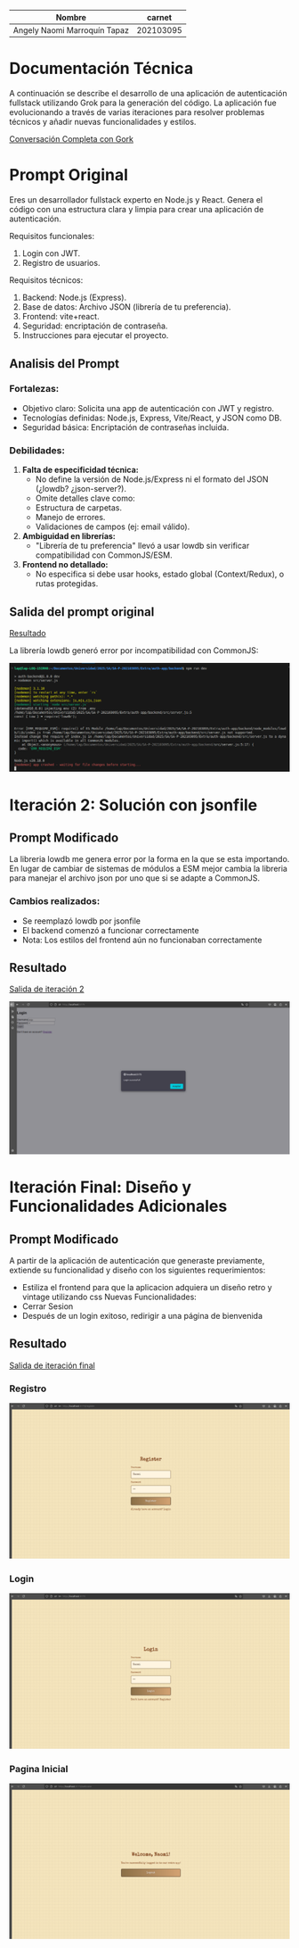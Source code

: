 
| Nombre | carnet |
| --- | --- |
| Angely Naomi Marroquín Tapaz | 202103095 |


# Documentación Técnica 

A continuación se describe el desarrollo de una aplicación de autenticación fullstack utilizando Grok para la generación del código. La aplicación fue evolucionando a través de varias iteraciones para resolver problemas técnicos y añadir nuevas funcionalidades y estilos.

[Conversación Completa con Gork](https://grok.com/share/c2hhcmQtMg%3D%3D_32c938dc-0ad9-48eb-96f6-694427c56e56)

# Prompt Original

Eres un desarrollador fullstack experto en Node.js y React. Genera el código con una estructura clara y limpia para crear una aplicación de autenticación.

Requisitos funcionales:
1. Login con JWT.
2. Registro de usuarios.

Requisitos técnicos:
1. Backend: Node.js (Express).
2. Base de datos: Archivo JSON (librería de tu preferencia).
3. Frontend: vite+react.
4. Seguridad: encriptación de contraseña.
5. Instrucciones para ejecutar el proyecto.


## Analisis del Prompt

### Fortalezas:

- Objetivo claro: Solicita una app de autenticación con JWT y registro.
- Tecnologías definidas: Node.js, Express, Vite/React, y JSON como DB.
- Seguridad básica: Encriptación de contraseñas incluida.

### Debilidades:
1. **Falta de especificidad técnica:**
    - No define la versión de Node.js/Express ni el formato del JSON (¿lowdb? ¿json-server?).
    - Omite detalles clave como:
    - Estructura de carpetas.
    - Manejo de errores.
    - Validaciones de campos (ej: email válido).
2. **Ambiguidad en librerías:**
    - "Librería de tu preferencia" llevó a usar lowdb sin verificar compatibilidad con CommonJS/ESM.
3. **Frontend no detallado:**
    - No especifica si debe usar hooks, estado global (Context/Redux), o rutas protegidas.


## Salida del prompt original

[Resultado](./authentication-app.md)


La librería lowdb generó error por incompatibilidad con CommonJS:

![prompt1](./imgs/salida1.png)

# Iteración 2: Solución con jsonfile

## Prompt Modificado

La libreria lowdb me genera error por la forma en la que se esta importando. En lugar de cambiar de sistemas de módulos a ESM mejor cambia la libreria para manejar el archivo json por uno que si se adapte a CommonJS.

### Cambios realizados:
- Se reemplazó lowdb por jsonfile
- El backend comenzó a funcionar correctamente
- Nota: Los estilos del frontend aún no funcionaban correctamente

## Resultado

[Salida de iteración 2](./authentication-app(1).md)


![version1](./imgs/version2.png)

# Iteración Final: Diseño y Funcionalidades Adicionales

## Prompt Modificado

A partir de la aplicación de autenticación que generaste previamente, extiende su funcionalidad y diseño con los siguientes requerimientos:
- Estiliza el frontend para que la aplicacion adquiera un diseño retro y vintage utilizando css
Nuevas Funcionalidades:
- Cerrar Sesion
- Después de un login exitoso, redirigir a una página de bienvenida


## Resultado

[Salida de iteración final](./authentication-app(2).md)

### Registro
![registro](./imgs/registro.png)

### Login

![Login](./imgs/login.png)

### Pagina Inicial

![Welcome](./imgs/welcome.png)

